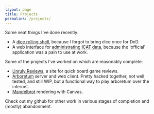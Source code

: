 ```yaml
---
layout: page
title: Projects
permalink: /projects/
---
```


Some neat things I've done recently:

 - A [dice rolling shell](https://github.com/WonkySpecs/rolldice), because I forgot to bring dice once for DnD.
 - A web interface for [administrating ICAT data](https://github.com/WonkySpecs/icat-admin), because the 'official' application was a pain to use at work.

Some of the projects I've worked on which are reasonably complete:

- [Unruly Reviews](https://github.com/WonkySpecs/unruly-reviews), a site for quick board game reviews.
- [Arboretum](https://github.com/WonkySpecs/arboretum) server and web client. Pretty hacked together, not well tested, and still WIP, but a functional way to play arboretum over the internet.
- [Mandelbrot](https://github.com/wonkyspecs/mandelbrot/) rendering with Canvas.

Check out my github for other work in various stages of completion and (mostly) abandonment.
